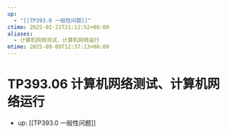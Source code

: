 ```yaml
---
up:
  - "[[TP393.0 一般性问题]]"
ctime: 2025-02-21T21:12:52+08:00
aliases:
  - 计算机网络测试、计算机网络运行
mtime: 2025-09-09T12:37:13+08:00
---
```


# TP393.06 计算机网络测试、计算机网络运行

- up: [[TP393.0 一般性问题]]
